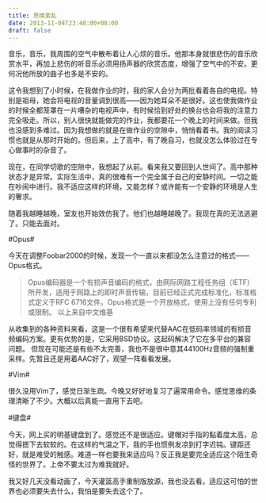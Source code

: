 ```yaml
---
title: 思维紊乱
date: 2013-11-04T23:48:00+08:00
draft: false
---
```


音乐，音乐，我周围的空气中散布着让人心烦的音乐。他那本身就很悲伤的音乐欣赏水平，再加上悲伤的听音乐必须用扬声器的欣赏态度，增强了空气中的不安。更何况他所放的曲子也多是不安的。

这令我想到了小时候，在我做作业的时，我的家人会分为两批看着各自的电视。特别是祖母，她会将电视的音量调到很高——因为她耳朵不是很好。这也使我做作业的时候全都笼罩在一片嘈杂的电视声中，有时候恰到好处的换台也会将我的注意力完全吸走。所以，别人很快就能做完的作业，我都要花一个晚上的时间来做。但我也没感到多难过。因为我想做的就是在做作业的空隙中，悄悄看着书。我的阅读习惯也就是从那时开始的。但后来，上了高中，有了晚自习，也就没怎么体验过在专心做事时的杂音了。

现在，在同学切歌的空隙中，我想起了从前。看来我又要回到人世间了。高中那种状态才是异常。实际生活中，真的很难有一个完全属于自己的安静时间。一切之能在吵闹中进行。我不适应这样的环境，又能怎样？或许能有一个安静的环境是人生的奢求。

随着我越睡越晚，室友也开始效仿我了。他们也越睡越晚了。我现在真的无法逃避了。只能去面对。

#Opus#

今天在调整Foobar2000的时候，发现一个一直以来都没怎么注意过的格式——Opus格式。

> Opus编码器是一个有损声音编码的格式，由网际网路工程任务组（IETF）所开发，适用于网路上的即时声音传输，目前已经正式完成标准化，标准格式定义于RFC 6716文件。Opus格式是一个开放格式，使用上没有任何专利或限制。
> 以上来自中文维基

从收集到的各种资料来看，这是一个很有希望来代替AAC在低码率领域的有损音频编码方案。更有优势的是，它采用BSD协议。这起码解决了它在多平台的兼容问题。
但现在可能还是有些不太完善，我也不是很中意其44100Hz音频的强制重采样。先暂且还是用着AAC好了，观望一阵看看发展。

#Vim#

很久没用Vim了，感觉日渐生疏。今晚又好好地复习了遍常用命令。感觉思维的条理清晰了不少。大概以后真能一直用下去吧。

#键盘#

今天，网上买的明基键盘到了。感觉还不是很适应。键帽对手指的黏着度太高，总觉得摁下去软软的。在这样的气温之下，我的手也惯例发凉到打字迟钝。键距还好，就是难受的触感。难道一样也要我来适应吗？反正我是要完全适应这个陌生奇怪的世界了。上帝不要太过为难我就好。

我又好几天没看动画了，今天灌篮高手重制版放源，我也没去看。适应这可怕的世界也必须要失去什么，我怕是要失去这个了。
